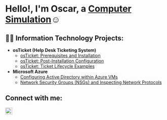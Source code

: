 <h1>Hello!, I'm Oscar, a <a href="https://linkedincom/in/Josh">Computer Simulation</a>☺</h1>

<h2>👨‍💻 Information Technology Projects:</h2>

- <b>osTicket (Help Desk Ticketing System)</b>
  - [osTicket: Prerequisites and Installation](https://github.com/OscarEspindola/osticket-prereqs)
  - [osTicket: Post-Installation Configuration](https://github.com/OscarEspindola/post-install-config)
  - [osTicket: Ticket Lifecycle Examples](https://github.com/OscarEspindola/osTicket---Ticket-Lifecycle)
- <b>Microsoft Azure</b>
  - [Configuring Active Directory within Azure VMs](https://github.com/joshmadakorcc/configure-ad)
  - [Network Security Groups (NSGs) and Inspecting Network Protocols](https://github.com/joshmadakorcc/azure-network-protocols)

<h2>Connect with me:</h2>

[<img align="left" alt="Josh | LinkedIn" width="22px" src="https://cdn.jsdelivr.net/npm/simple-icons@v3/icons/linkedin.svg" />][linkedin]

[linkedin]: https://linkedin.com/in/JoeMAma
